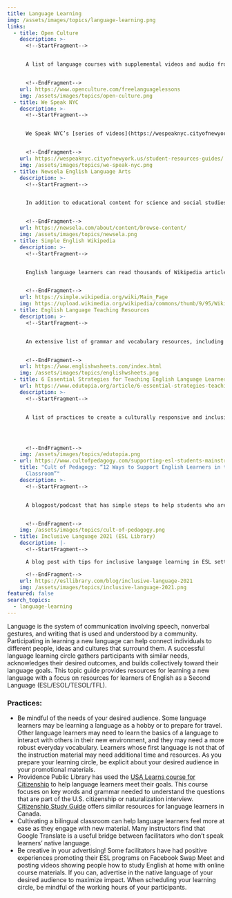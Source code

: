 ```yaml
---
title: Language Learning
img: /assets/images/topics/language-learning.png
links:
  - title: Open Culture
    description: >-
      <!--StartFragment-->


      A list of language courses with supplemental videos and audio from various websites to support students learning a foreign language


      <!--EndFragment-->
    url: https://www.openculture.com/freelanguagelessons
    img: /assets/images/topics/open-culture.png
  - title: We Speak NYC
    description: >-
      <!--StartFragment-->


      We Speak NYC’s [series of videos](https://wespeaknyc.cityofnewyork.us/episodes/) contains stories intended to help English learners improve their language skills and access local government services. The accompanying series of study guides contains vocabulary and exercises for each episode


      <!--EndFragment-->
    url: https://wespeaknyc.cityofnewyork.us/student-resources-guides/
    img: /assets/images/topics/we-speak-nyc.png
  - title: Newsela English Language Arts
    description: >-
      <!--StartFragment-->


      In addition to educational content for science and social studies, Newsela provides ELA learning texts across different genres with supplemental learning materials


      <!--EndFragment-->
    url: https://newsela.com/about/content/browse-content/
    img: /assets/images/topics/newsela.png
  - title: Simple English Wikipedia
    description: >-
      <!--StartFragment-->


      English language learners can read thousands of Wikipedia articles written in Simple English as part of your learning circle


      <!--EndFragment-->
    url: https://simple.wikipedia.org/wiki/Main_Page
    img: https://upload.wikimedia.org/wikipedia/commons/thumb/9/95/Wikipedia-logo-v2-simple.svg/800px-Wikipedia-logo-v2-simple.svg.png
  - title: English Language Teaching Resources
    description: >-
      <!--StartFragment-->


      An extensive list of grammar and vocabulary resources, including free printable worksheets and videos


      <!--EndFragment-->
    url: https://www.englishwsheets.com/index.html
    img: /assets/images/topics/englishwsheets.png
  - title: 6 Essential Strategies for Teaching English Language Learners (Edutopia)
    url: https://www.edutopia.org/article/6-essential-strategies-teaching-english-language-learners
    description: >-
      <!--StartFragment-->


      A list of practices to create a culturally responsive and inclusive ESL environment




      <!--EndFragment-->
    img: /assets/images/topics/edutopia.png
  - url: https://www.cultofpedagogy.com/supporting-esl-students-mainstream-classroom/
    title: "Cult of Pedagogy: “12 Ways to Support English Learners in the Mainstream
      Classroom”"
    description: >-
      <!--StartFragment-->


      A blogpost/podcast that has simple steps to help students who are new to learning English


      <!--EndFragment-->
    img: /assets/images/topics/cult-of-pedagogy.png
  - title: Inclusive Language 2021 (ESL Library)
    description: |-
      <!--StartFragment-->

      A blog post with tips for inclusive language learning in ESL settings

      <!--EndFragment-->
    url: https://esllibrary.com/blog/inclusive-language-2021
    img: /assets/images/topics/inclusive-language-2021.png
featured: false
search_topics:
  - language-learning
---
```

<!--StartFragment-->

Language is the system of communication involving speech, nonverbal gestures, and writing that is used and understood by a community. Participating in learning a new language can help connect individuals to different people, ideas and cultures that surround them. A successful language learning circle gathers participants with similar needs, acknowledges their desired outcomes, and builds collectively toward their language goals. This topic guide provides resources for learning a new language with a focus on resources for learners of English as a Second Language (ESL/ESOL/TESOL/TFL).

### Practices: 

* Be mindful of the needs of your desired audience. Some language learners may be learning a language as a hobby or to prepare for travel. Other language learners may need to learn the basics of a language to interact with others in their new environment, and they may need a more robust everyday vocabulary. Learners whose first language is not that of the instruction material may need additional time and resources. As you prepare your learning circle, be explicit about your desired audience in your promotional materials. 
* Providence Public Library has used the [USA Learns course for Citizenship](https://www.usalearns.org/usa-learns-citizenship) to help language learners meet their goals. This course focuses on key words and grammar needed to understand the questions that are part of the U.S. citizenship or naturalization interview. [Citizenship Study Guide](https://citizenshipstudyguide.com/) offers similar resources for language learners in Canada.
* Cultivating a bilingual classroom can help language learners feel more at ease as they engage with new material. Many instructors find that Google Translate is a useful bridge between facilitators who don’t speak learners’ native language. 
* Be creative in your advertising! Some facilitators have had positive experiences promoting their ESL programs on Facebook Swap Meet and posting videos showing people how to study English at home with online course materials. If you can, advertise in the native language of your desired audience to maximize impact. When scheduling your learning circle, be mindful of the working hours of your participants.

<!--EndFragment-->